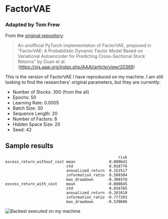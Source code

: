 # FactorVAE
### Adapted by Tom Frew

From the [original repository](https://github.com/x7jeon8gi/FactorVAE):
> An unofficial PyTorch implementation of FactorVAE, proposed in "FactorVAE: A Probabilistic Dynamic Factor Model Based on Variational Autoencoder for Predicting Cross-Sectional Stock Returns" by Duan et al.(https://ojs.aaai.org/index.php/AAAI/article/view/20369)

This is the version of FactorVAE I have reproduced on my machine. I am still looking to find the researchers' original parameters, but they are currently:

- Number of Stocks: 300 (from the all)
- Epochs: 50
- Learning Rate: 0.0005
- Batch Size: 30
- Sequence Length: 20
- Number of Factors: 8
- Hidden Space Size: 20
- Seed: 42

## Sample results

```
                                                  risk
excess_return_without_cost mean               0.000641
                           std                0.016776
                           annualized_return  0.152517
                           information_ratio  0.589304
                           max_drawdown      -0.300378
excess_return_with_cost    mean              -0.000845
                           std                0.016765
                           annualized_return -0.201010
                           information_ratio -0.777203
                           max_drawdown      -0.539686
```

![Backest executed on my machine](./backtest_plotly/local_backtest.png)
